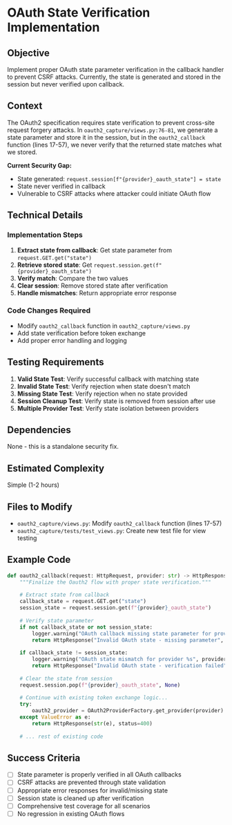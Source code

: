 # OAuth State Verification Implementation

## Objective
Implement proper OAuth state parameter verification in the callback handler to prevent CSRF attacks. Currently, the state is generated and stored in the session but never verified upon callback.

## Context
The OAuth2 specification requires state verification to prevent cross-site request forgery attacks. In `oauth2_capture/views.py:76-81`, we generate a state parameter and store it in the session, but in the `oauth2_callback` function (lines 17-57), we never verify that the returned state matches what we stored.

**Current Security Gap:**
- State generated: `request.session[f"{provider}_oauth_state"] = state`
- State never verified in callback
- Vulnerable to CSRF attacks where attacker could initiate OAuth flow

## Technical Details

### Implementation Steps
1. **Extract state from callback**: Get state parameter from `request.GET.get("state")`
2. **Retrieve stored state**: Get `request.session.get(f"{provider}_oauth_state")`  
3. **Verify match**: Compare the two values
4. **Clear session**: Remove stored state after verification
5. **Handle mismatches**: Return appropriate error response

### Code Changes Required
- Modify `oauth2_callback` function in `oauth2_capture/views.py`
- Add state verification before token exchange
- Add proper error handling and logging

## Testing Requirements
1. **Valid State Test**: Verify successful callback with matching state
2. **Invalid State Test**: Verify rejection when state doesn't match
3. **Missing State Test**: Verify rejection when no state provided
4. **Session Cleanup Test**: Verify state is removed from session after use
5. **Multiple Provider Test**: Verify state isolation between providers

## Dependencies
None - this is a standalone security fix.

## Estimated Complexity
Simple (1-2 hours)

## Files to Modify
- `oauth2_capture/views.py`: Modify `oauth2_callback` function (lines 17-57)
- `oauth2_capture/tests/test_views.py`: Create new test file for view testing

## Example Code

```python
def oauth2_callback(request: HttpRequest, provider: str) -> HttpResponse:
    """Finalize the Oauth2 flow with proper state verification."""
    
    # Extract state from callback
    callback_state = request.GET.get("state")
    session_state = request.session.get(f"{provider}_oauth_state")
    
    # Verify state parameter
    if not callback_state or not session_state:
        logger.warning("OAuth callback missing state parameter for provider %s", provider)
        return HttpResponse("Invalid OAuth state - missing parameter", status=400)
    
    if callback_state != session_state:
        logger.warning("OAuth state mismatch for provider %s", provider) 
        return HttpResponse("Invalid OAuth state - verification failed", status=400)
    
    # Clear the state from session
    request.session.pop(f"{provider}_oauth_state", None)
    
    # Continue with existing token exchange logic...
    try:
        oauth2_provider = OAuth2ProviderFactory.get_provider(provider)
    except ValueError as e:
        return HttpResponse(str(e), status=400)
    
    # ... rest of existing code
```

## Success Criteria
- [ ] State parameter is properly verified in all OAuth callbacks
- [ ] CSRF attacks are prevented through state validation
- [ ] Appropriate error responses for invalid/missing state
- [ ] Session state is cleaned up after verification
- [ ] Comprehensive test coverage for all scenarios
- [ ] No regression in existing OAuth flows